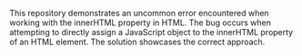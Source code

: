 This repository demonstrates an uncommon error encountered when working with the innerHTML property in HTML.  The bug occurs when attempting to directly assign a JavaScript object to the innerHTML property of an HTML element.  The solution showcases the correct approach.